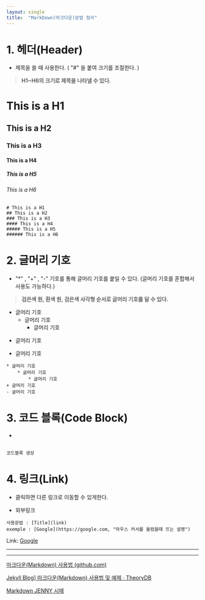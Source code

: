 ```yaml
---
layout: single
title:  "MarkDown(마크다운)문법 정리" 
---
```


# 1. 헤더(Header)

- 제목을 쓸 때 사용한다. ( "#" 을 붙여 크기를 조절한다. )

  

> **H1~H6의 크기로 제목을 나타낼 수 있다.**

# This is a H1
## This is a H2
### This is a H3
#### This is a H4
##### This is a H5
###### This is a H6

  

```
# This is a H1
## This is a H2
### This is a H3
#### This is a H4
##### This is a H5
###### This is a H6
```

   

   

# 2. 글머리 기호

* "*" , "+" , "-" 기호를 통해 글머리 기호를 붙일 수 있다. 
  (글머리 기호를 혼합해서 사용도 가능하다.)

  

> **검은색 원, 흰색 원, 검은색 사각형 순서로 글머리 기호를 달 수 있다.**

* 글머리 기호
  * 글머리 기호
    * 글머리 기호
+ 글머리 기호

- 글머리 기호

  

```
* 글머리 기호
	* 글머리 기호
		* 글머리 기호
+ 글머리 기호
- 글머리 기호
```

  

  

# 3. 코드 블록(Code Block)

* ~~~와 ```를 통해 코드 블록을 추가 할 수 있다.



```
코드블록 생성
```

  

  

# 4. 링크(Link)

* 클릭하면 다른 링크로 이동할 수 있게한다.

- 외부링크

```
사용문법 : [Title](link)
exemple : [Google](https://google.com, "마우스 커서를 올렸을때 뜨는 설명")
```

Link: [Google](https://google.com%2C/)





***

***



[마크다운(Markdown) 사용법 (github.com)](https://gist.github.com/ihoneymon/652be052a0727ad59601,"markdown")

[Jekyll Blog\] 마크다운(Markdown) 사용법 및 예제 · TheoryDB](https://theorydb.github.io/envops/2019/05/22/envops-blog-how-to-use-md/)

[Markdown JENNY 시매 ](https://simhyejin.github.io/2016/06/30/Markdown-syntax/, "markdown")

